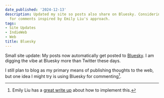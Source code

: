 ```yaml
---
date_published: '2024-12-13'
description: Updated my site so posts also share on Bluesky. Considering using Bluesky
  for comments inspired by Emily Liu's approach.
tags:
- Site Updates
- IndieWeb
- Web
title: Bluesky
---
```


Small site update: My posts now automatically get posted to [Bluesky](https://bsky.app/profile/dhariri.com). I am digging the vibe at Bluesky more than Twitter these days.

I still plan to blog as my primary means of publishing thoughts to the web, but one idea I might try is using Bluesky for commenting[^1].

[^1]: Emily Liu has a [great write up](https://emilyliu.me/blog/comments) about how to implement this.